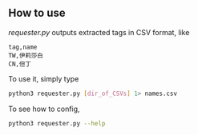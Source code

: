 ## How to use

*requester.py* outputs extracted tags in CSV format, like

```
tag,name
TW,伊莉莎白
CN,但丁
```

To use it, simply type

```bash
python3 requester.py [dir_of_CSVs] 1> names.csv
```

To see how to config,

```bash
python3 requester.py --help
```

